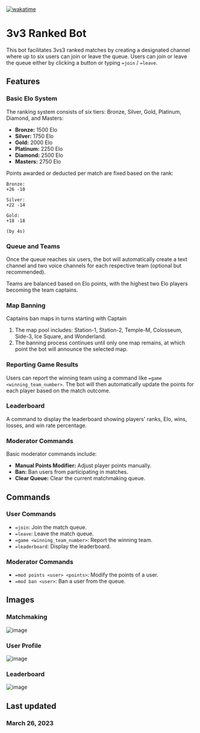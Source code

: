 [![wakatime](https://wakatime.com/badge/user/986136b0-1846-407d-98bf-6419adad41cb/project/a0c08b0b-e2ad-4aed-8c9c-bf73a4d8efbf.svg)](https://wakatime.com/badge/user/986136b0-1846-407d-98bf-6419adad41cb/project/a0c08b0b-e2ad-4aed-8c9c-bf73a4d8efbf)

# 3v3 Ranked Bot

This bot facilitates 3vs3 ranked matches by creating a designated channel where up to six users can join or leave the queue. Users can join or leave the queue either by clicking a button or typing `=join` / `=leave`.

## Features

### Basic Elo System

The ranking system consists of six tiers: Bronze, Silver, Gold, Platinum, Diamond, and Masters:
- **Bronze:** 1500 Elo
- **Silver:** 1750 Elo
- **Gold:** 2000 Elo
- **Platinum:** 2250 Elo
- **Diamond:** 2500 Elo
- **Masters:** 2750 Elo

Points awarded or deducted per match are fixed based on the rank:

```text
Bronze:
+26 -10

Silver:
+22 -14

Gold:
+18 -18

(by 4s)
```

### Queue and Teams

Once the queue reaches six users, the bot will automatically create a text channel and two voice channels for each respective team (optional but recommended). 

Teams are balanced based on Elo points, with the highest two Elo players becoming the team captains. 

### Map Banning

Captains ban maps in turns starting with Captain
1. The map pool includes: Station-1, Station-2, Temple-M, Colosseum, Side-3, Ice Square, and Wonderland.
2. The banning process continues until only one map remains, at which point the bot will announce the selected map.

### Reporting Game Results

Users can report the winning team using a command like `=game <winning_team_number>`. The bot will then automatically update the points for each player based on the match outcome.

### Leaderboard

A command to display the leaderboard showing players' ranks, Elo, wins, losses, and win rate percentage.

### Moderator Commands

Basic moderator commands include:
- **Manual Points Modifier:** Adjust player points manually.
- **Ban:** Ban users from participating in matches.
- **Clear Queue:** Clear the current matchmaking queue.

## Commands

### User Commands

- `=join`: Join the match queue.
- `=leave`: Leave the match queue.
- `=game <winning_team_number>`: Report the winning team.
- `=leaderboard`: Display the leaderboard.

### Moderator Commands

- `=mod points <user> <points>`: Modify the points of a user.
- `=mod ban <user>`: Ban a user from the queue.

## Images
### Matchmaking
![image](https://github.com/user-attachments/assets/caab36ec-7e30-484c-9946-bb16732eacfd)
### User Profile
![image](https://github.com/user-attachments/assets/b0bb09de-b4f1-4b2c-81d9-66bf0ab4933c)
### Leaderboard
![image](https://github.com/user-attachments/assets/f8031e94-f407-499a-af65-979c3c662237)


## Last updated
### March 26, 2023
